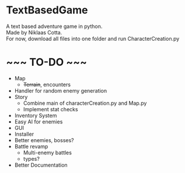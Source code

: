 # TextBasedGame
A text based adventure game in python.<br/>
Made by Niklaas Cotta.<br/>
For now, download all files into one folder and run CharacterCreation.py<br/>

# ~~~ TO-DO ~~~
- Map
  - ~~Terrain~~, encounters
- Handler for random enemy generation
- Story
  - Combine main of characterCreation.py and Map.py
  - Implement stat checks
- Inventory System
- Easy AI for enemies
- GUI
- Installer
- Better enemies, bosses?
- Battle revamp
  - Multi-enemy battles
  - types?
- Better Documentation
